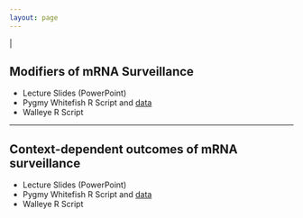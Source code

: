 ```yaml
---
layout: page
---
```


|

## Modifiers of mRNA Surveillance
* Lecture Slides (PowerPoint)[](Slides.pptx)
* Pygmy Whitefish R Script[](PWF2016_Student.R) and [data](PWF2016.csv)
* Walleye R Script[](WAERecruitment_Student.R)
----

## Context-dependent outcomes of mRNA surveillance
* Lecture Slides (PowerPoint)[](Slides.pptx)
* Pygmy Whitefish R Script[](PWF2016_Student.R) and [data](PWF2016.csv)
* Walleye R Script[](WAERecruitment_Student.R)
